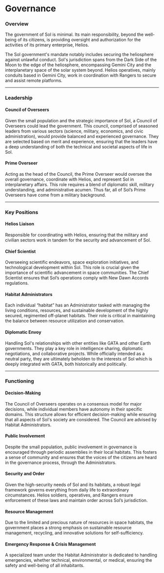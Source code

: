 # Governance

### Overview

The government of Sol is minimal. Its main responsibility, beyond the well-being of its citizens, is providing oversight and authorization for the activities of its primary enterprise, Helios.

The Sol government's mandate notably includes securing the heliosphere against unlawful conduct. Sol's jurisdiction spans from the Dark Side of the Moon to the edge of the heliosphere, encompassing Gemini City and the interplanetary space of the solar system beyond. Helios operatives, mainly conduits based in Gemini City, work in coordination with Rangers to secure and assist remote platforms.

***

### Leadership

#### Council of Overseers

Given the small population and the strategic importance of Sol, a Council of Overseers could lead the government. This council, comprised of seasoned leaders from various sectors (science, military, economics, and civic administration), would provide balanced and experienced governance. They are selected based on merit and experience, ensuring that the leaders have a deep understanding of both the technical and societal aspects of life in Sol.

#### Prime Overseer

Acting as the head of the Council, the Prime Overseer would oversee the overall governance, coordinate with Helios, and represent Sol in interplanetary affairs. This role requires a blend of diplomatic skill, military understanding, and administrative acumen. Thus far, all of Sol’s Prime Overseers have come from a military background.

***

### Key Positions

#### Helios Liaison

Responsible for coordinating with Helios, ensuring that the military and civilian sectors work in tandem for the security and advancement of Sol.

#### Chief Scientist

Overseeing scientific endeavors, space exploration initiatives, and technological development within Sol. This role is crucial given the importance of scientific advancement in space communities. The Chief Scientist ensures that Sol’s operations comply with New Dawn Accords regulations.

#### Habitat Administrators

Each individual “habitat” has an Administrator tasked with managing the living conditions, resources, and sustainable development of the highly secured, regimented off-planet habitats. Their role is critical in maintaining the balance between resource utilization and conservation.

#### Diplomatic Envoy

Handling Sol's relationships with other entities like GATA and other Earth governments. They play a key role in intelligence sharing, diplomatic negotiations, and collaborative projects. While officially intended as a neutral party, they are ultimately beholden to the interests of Sol which is deeply integrated with GATA, both historically and politically.

***

### Functioning

#### **Decision-Making**

The Council of Overseers operates on a consensus model for major decisions, while individual members have autonomy in their specific domains. This structure allows for efficient decision-making while ensuring that all aspects of Sol's society are considered. The Council are advised by Habitat Administrators.

#### **Public Involvement**

Despite the small population, public involvement in governance is encouraged through periodic assemblies in their local habitats. This fosters a sense of community and ensures that the voices of the citizens are heard in the governance process, through the Administrators.

#### **Security and Order**

Given the high-security needs of Sol and its habitats, a robust legal framework governs everything from daily life to extraordinary circumstances. Helios soldiers, operatives, and Rangers ensure enforcement of these laws and maintain order across Sol’s jurisdiction.

#### **Resource Management**

Due to the limited and precious nature of resources in space habitats, the government places a strong emphasis on sustainable resource management, recycling, and innovative solutions for self-sufficiency.

#### **Emergency Response & Crisis Management**

A specialized team under the Habitat Administrator is dedicated to handling emergencies, whether technical, environmental, or medical, ensuring the safety and well-being of all inhabitants.

